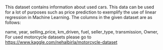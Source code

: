 This dataset contains information about used cars.
This data can be used for a lot of purposes such as price prediction to exemplify the use of linear regression in Machine Learning.
The columns in the given dataset are as follows:

name,
 year,
 selling_price,
 km_driven,
 fuel,
 seller_type,
 transmission,
 Owner,
For used motorcycle datasets please go to https://www.kaggle.com/nehalbirla/motorcycle-dataset
